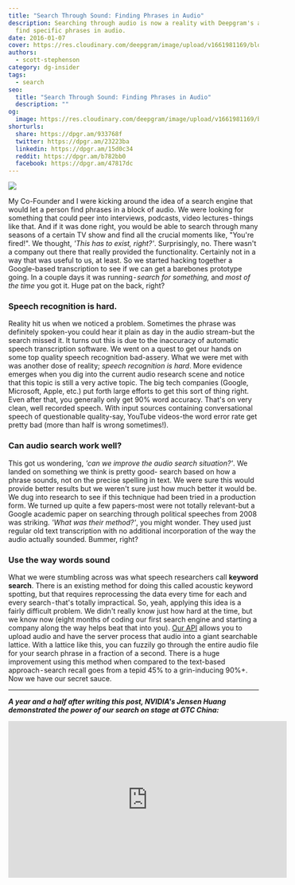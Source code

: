 ```yaml
---
title: "Search Through Sound: Finding Phrases in Audio"
description: Searching through audio is now a reality with Deepgram's ability to
  find specific phrases in audio.
date: 2016-01-07
cover: https://res.cloudinary.com/deepgram/image/upload/v1661981169/blog/search-through-sound-finding-phrases-in-audio/search-through-sound%402x.jpg
authors:
  - scott-stephenson
category: dg-insider
tags:
  - search
seo:
  title: "Search Through Sound: Finding Phrases in Audio"
  description: ""
og:
  image: https://res.cloudinary.com/deepgram/image/upload/v1661981169/blog/search-through-sound-finding-phrases-in-audio/search-through-sound%402x.jpg
shorturls:
  share: https://dpgr.am/933768f
  twitter: https://dpgr.am/23223ba
  linkedin: https://dpgr.am/15d0c34
  reddit: https://dpgr.am/b782bb0
  facebook: https://dpgr.am/47817dc
---
```

![](https://res.cloudinary.com/deepgram/image/upload/v1661721060/blog/search-through-sound-finding-phrases-in-audio/Screen-Shot-2016-01-25-at-7-42-58-PM.png)

My Co-Founder and I were kicking around the idea of a search engine that would let a person find phrases in a block of audio. We were looking for something that could peer into interviews, podcasts, video lectures - things like that. And if it was done right, you would be able to search through many seasons of a certain TV show and find all the crucial moments like, "You're fired!". We thought, *'This has to exist, right?'*. Surprisingly, no. There wasn't a company out there that really provided the functionality. Certainly not in a way that was useful to us, at least. So we started hacking together a Google-based transcription to see if we can get a barebones prototype going. In a couple days it was running - *search for something,* and *most of the time* you got it. Huge pat on the back, right?

### Speech recognition is hard.

Reality hit us when we noticed a problem. Sometimes the phrase was definitely spoken-you could hear it plain as day in the audio stream-but the search missed it. It turns out this is due to the inaccuracy of automatic speech transcription software. We went on a quest to get our hands on some top quality speech recognition bad-assery. What we were met with was another dose of reality; *speech recognition is hard*. More evidence emerges when you dig into the current audio research scene and notice that this topic is still a very active topic. The big tech companies (Google, Microsoft, Apple, etc.) put forth large efforts to get this sort of thing right. Even after that, you generally only get 90% word accuracy. That's on very clean, well recorded speech. With input sources containing conversational speech of questionable quality-say, YouTube videos-the word error rate get pretty bad (more than half is wrong sometimes!).

<WhitepaperPromo whitepaper="deepgram-whitepaper-how-deepgram-works"></WhitepaperPromo>

### Can audio search work well?

This got us wondering, *'can we improve the audio search situation?'*. We landed on something we think is pretty good- search based on how a phrase sounds, not on the precise spelling in text. We were sure this would provide better results but we weren't sure just how much better it would be. We dug into research to see if this technique had been tried in a production form. We turned up quite a few papers-most were not totally relevant-but a Google academic paper on searching through political speeches from 2008 was striking. *'What was their method?'*, you might wonder. They used just regular old text transcription with no additional incorporation of the way the audio actually sounded. Bummer, right?

### Use the way words sound

What we were stumbling across was what speech researchers call **keyword search**. There is an existing method for doing this called acoustic keyword spotting, but that requires reprocessing the data every time for each and every search - that's totally impractical. So, yeah, applying this idea is a fairly difficult problem. We didn't really know just how hard at the time, but we know now (eight months of coding our first search engine and starting a company along the way helps beat that into you). [Our API](https://developers.deepgram.com/) allows you to upload audio and have the server process that audio into a giant searchable lattice. With a lattice like this, you can fuzzily go through the entire audio file for your search phrase in a fraction of a second. There is a huge improvement using this method when compared to the text-based approach - search recall goes from a tepid 45% to a grin-inducing 90%+. Now we have our secret sauce.

- - -

***A year and a half after writing this post, NVIDIA's Jensen Huang demonstrated the power of our search on stage at GTC China:***

<iframe src="https://www.youtube.com/embed/1SxygN_MODg" width="560" height="315" frameborder="0" allowfullscreen="allowfullscreen"></iframe>